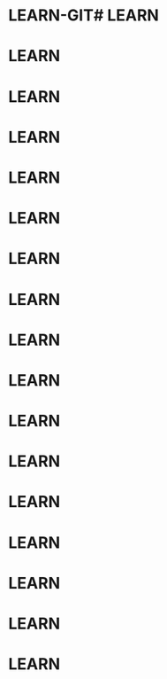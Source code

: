 # LEARN-GIT# LEARN
# LEARN
# LEARN
# LEARN
# LEARN
# LEARN
# LEARN
# LEARN
# LEARN
# LEARN
# LEARN
# LEARN
# LEARN
# LEARN
# LEARN
# LEARN
# LEARN

